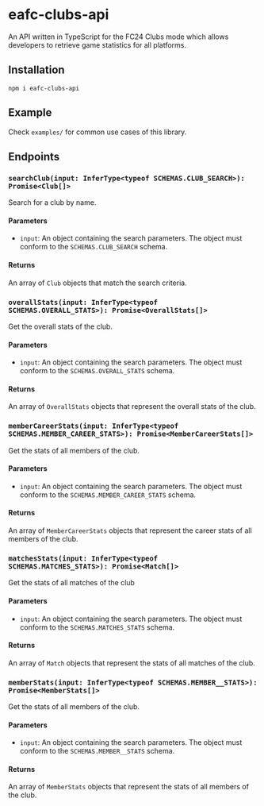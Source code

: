 # eafc-clubs-api

An API written in TypeScript for the FC24 Clubs mode which allows developers to retrieve game statistics for all platforms.

## Installation
`npm i eafc-clubs-api`

## Example
Check `examples/` for common use cases of this library.

## Endpoints

### `searchClub(input: InferType<typeof SCHEMAS.CLUB_SEARCH>): Promise<Club[]>`

Search for a club by name.

#### Parameters

- `input`: An object containing the search parameters. The object must conform to the `SCHEMAS.CLUB_SEARCH` schema.

#### Returns

An array of `Club` objects that match the search criteria.

### `overallStats(input: InferType<typeof SCHEMAS.OVERALL_STATS>): Promise<OverallStats[]>`

Get the overall stats of the club.

#### Parameters

- `input`: An object containing the search parameters. The object must conform to the `SCHEMAS.OVERALL_STATS` schema.

#### Returns

An array of `OverallStats` objects that represent the overall stats of the club.

### `memberCareerStats(input: InferType<typeof SCHEMAS.MEMBER_CAREER_STATS>): Promise<MemberCareerStats[]>`

Get the stats of all members of the club.

#### Parameters

- `input`: An object containing the search parameters. The object must conform to the `SCHEMAS.MEMBER_CAREER_STATS` schema.

#### Returns

An array of `MemberCareerStats` objects that represent the career stats of all members of the club.

### `matchesStats(input: InferType<typeof SCHEMAS.MATCHES_STATS>): Promise<Match[]>`

Get the stats of all matches of the club

#### Parameters

- `input`: An object containing the search parameters. The object must conform to the `SCHEMAS.MATCHES_STATS` schema.

#### Returns

An array of `Match` objects that represent the stats of all matches of the club.

### `memberStats(input: InferType<typeof SCHEMAS.MEMBER__STATS>): Promise<MemberStats[]>`

Get the stats of all members of the club.

#### Parameters

- `input`: An object containing the search parameters. The object must conform to the `SCHEMAS.MEMBER__STATS` schema.

#### Returns

An array of `MemberStats` objects that represent the  stats of all members of the club.